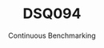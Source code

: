 ---
layout: default
title: DSQ094
subtitle: Continuous Benchmarking
selected: TPC-DS
expanded: Benchmarking
benchmark: /individual_results/DSQ094.html
---